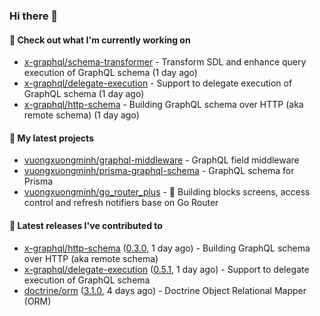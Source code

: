 ### Hi there 👋

#### 👷 Check out what I'm currently working on

- [x-graphql/schema-transformer](https://github.com/x-graphql/schema-transformer) - Transform SDL and enhance query execution of GraphQL schema (1 day ago)
- [x-graphql/delegate-execution](https://github.com/x-graphql/delegate-execution) - Support to delegate execution of GraphQL schema (1 day ago)
- [x-graphql/http-schema](https://github.com/x-graphql/http-schema) - Building GraphQL schema over HTTP (aka remote schema) (1 day ago)

#### 🌱 My latest projects

- [vuongxuongminh/graphql-middleware](https://github.com/vuongxuongminh/graphql-middleware) - GraphQL field middleware
- [vuongxuongminh/prisma-graphql-schema](https://github.com/vuongxuongminh/prisma-graphql-schema) - GraphQL schema for Prisma
- [vuongxuongminh/go_router_plus](https://github.com/vuongxuongminh/go_router_plus) - :office: Building blocks screens, access control and refresh notifiers base on Go Router

#### 🔭 Latest releases I've contributed to

- [x-graphql/http-schema](https://github.com/x-graphql/http-schema) ([0.3.0](https://github.com/x-graphql/http-schema/releases/tag/0.3.0), 1 day ago) - Building GraphQL schema over HTTP (aka remote schema)
- [x-graphql/delegate-execution](https://github.com/x-graphql/delegate-execution) ([0.5.1](https://github.com/x-graphql/delegate-execution/releases/tag/0.5.1), 1 day ago) - Support to delegate execution of GraphQL schema
- [doctrine/orm](https://github.com/doctrine/orm) ([3.1.0](https://github.com/doctrine/orm/releases/tag/3.1.0), 4 days ago) - Doctrine Object Relational Mapper (ORM)
